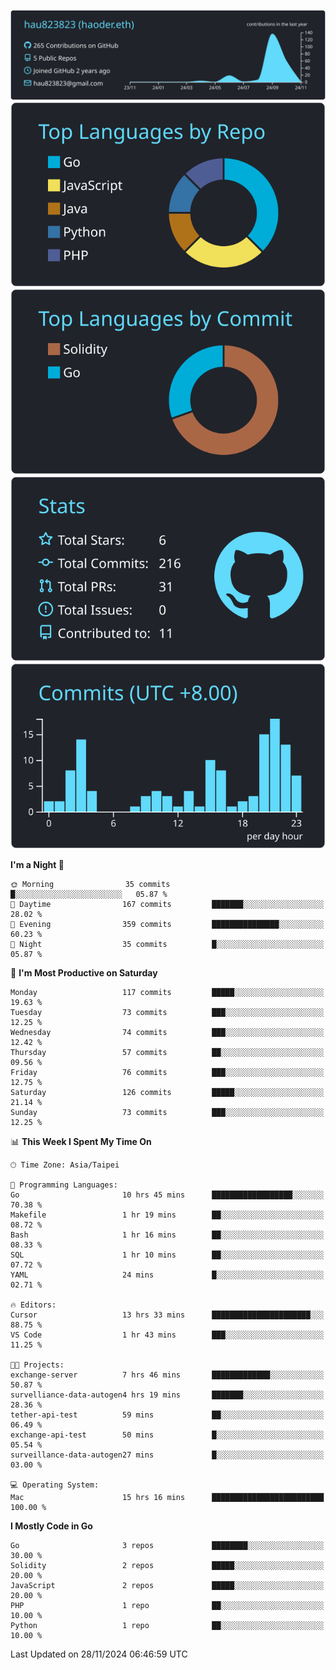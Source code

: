 [![](https://raw.githubusercontent.com/hau823823/hau823823/master/profile-summary-card-output/react/0-profile-details.svg)](https://github.com/vn7n24fzkq/github-profile-summary-cards)
[![](https://raw.githubusercontent.com/hau823823/hau823823/master/profile-summary-card-output/react/1-repos-per-language.svg)](https://github.com/vn7n24fzkq/github-profile-summary-cards) [![](https://raw.githubusercontent.com/hau823823/hau823823/master/profile-summary-card-output/react/2-most-commit-language.svg)](https://github.com/vn7n24fzkq/github-profile-summary-cards)
[![](https://raw.githubusercontent.com/hau823823/hau823823/master/profile-summary-card-output/react/3-stats.svg)](https://github.com/vn7n24fzkq/github-profile-summary-cards) [![](https://raw.githubusercontent.com/hau823823/hau823823/master/profile-summary-card-output/react/4-productive-time.svg)](https://github.com/vn7n24fzkq/github-profile-summary-cards)

<!--START_SECTION:waka-->
**I'm a Night 🦉** 

```text
🌞 Morning                35 commits          █░░░░░░░░░░░░░░░░░░░░░░░░   05.87 % 
🌆 Daytime                167 commits         ███████░░░░░░░░░░░░░░░░░░   28.02 % 
🌃 Evening                359 commits         ███████████████░░░░░░░░░░   60.23 % 
🌙 Night                  35 commits          █░░░░░░░░░░░░░░░░░░░░░░░░   05.87 % 
```
📅 **I'm Most Productive on Saturday** 

```text
Monday                   117 commits         █████░░░░░░░░░░░░░░░░░░░░   19.63 % 
Tuesday                  73 commits          ███░░░░░░░░░░░░░░░░░░░░░░   12.25 % 
Wednesday                74 commits          ███░░░░░░░░░░░░░░░░░░░░░░   12.42 % 
Thursday                 57 commits          ██░░░░░░░░░░░░░░░░░░░░░░░   09.56 % 
Friday                   76 commits          ███░░░░░░░░░░░░░░░░░░░░░░   12.75 % 
Saturday                 126 commits         █████░░░░░░░░░░░░░░░░░░░░   21.14 % 
Sunday                   73 commits          ███░░░░░░░░░░░░░░░░░░░░░░   12.25 % 
```


📊 **This Week I Spent My Time On** 

```text
🕑︎ Time Zone: Asia/Taipei

💬 Programming Languages: 
Go                       10 hrs 45 mins      ██████████████████░░░░░░░   70.38 % 
Makefile                 1 hr 19 mins        ██░░░░░░░░░░░░░░░░░░░░░░░   08.72 % 
Bash                     1 hr 16 mins        ██░░░░░░░░░░░░░░░░░░░░░░░   08.33 % 
SQL                      1 hr 10 mins        ██░░░░░░░░░░░░░░░░░░░░░░░   07.72 % 
YAML                     24 mins             █░░░░░░░░░░░░░░░░░░░░░░░░   02.71 % 

🔥 Editors: 
Cursor                   13 hrs 33 mins      ██████████████████████░░░   88.75 % 
VS Code                  1 hr 43 mins        ███░░░░░░░░░░░░░░░░░░░░░░   11.25 % 

🐱‍💻 Projects: 
exchange-server          7 hrs 46 mins       █████████████░░░░░░░░░░░░   50.87 % 
survelliance-data-autogen4 hrs 19 mins       ███████░░░░░░░░░░░░░░░░░░   28.36 % 
tether-api-test          59 mins             ██░░░░░░░░░░░░░░░░░░░░░░░   06.49 % 
exchange-api-test        50 mins             █░░░░░░░░░░░░░░░░░░░░░░░░   05.54 % 
surveillance-data-autogen27 mins             █░░░░░░░░░░░░░░░░░░░░░░░░   03.00 % 

💻 Operating System: 
Mac                      15 hrs 16 mins      █████████████████████████   100.00 % 
```

**I Mostly Code in Go** 

```text
Go                       3 repos             ████████░░░░░░░░░░░░░░░░░   30.00 % 
Solidity                 2 repos             █████░░░░░░░░░░░░░░░░░░░░   20.00 % 
JavaScript               2 repos             █████░░░░░░░░░░░░░░░░░░░░   20.00 % 
PHP                      1 repo              ██░░░░░░░░░░░░░░░░░░░░░░░   10.00 % 
Python                   1 repo              ██░░░░░░░░░░░░░░░░░░░░░░░   10.00 % 
```




 Last Updated on 28/11/2024 06:46:59 UTC
<!--END_SECTION:waka-->
